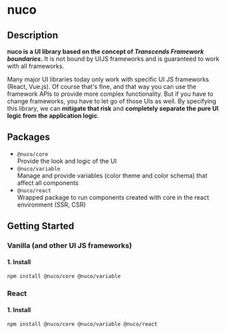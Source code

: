 # nuco

## Description
**nuco is a UI library based on the concept of *Transcends Framework boundaries*.**
It is not bound by UIJS frameworks and is guaranteed to work with all frameworks.

Many major UI libraries today only work with specific UI JS frameworks (React, Vue.js).
Of course that's fine, and that way you can use the framework APIs to provide more complex functionality.
But if you have to change frameworks, you have to let go of those UIs as well.
By specifying this library, we can **mitigate that risk** and **completely separate the pure UI logic from the application logic**.

## Packages
- `@nuco/core`<br>
  Provide the look and logic of the UI
- `@nuco/variable`<br>
  Manage and provide variables (color theme and color schema) that affect all components
- `@nuco/react`<br>
  Wrapped package to run components created with core in the react environment (SSR, CSR)

## Getting Started

### Vanilla (and other UI JS frameworks)
#### 1. Install
```shell
npm install @nuco/core @nuco/variable
```

### React
#### 1. Install
```shell
npm install @nuco/core @nuco/variable @nuco/react
```